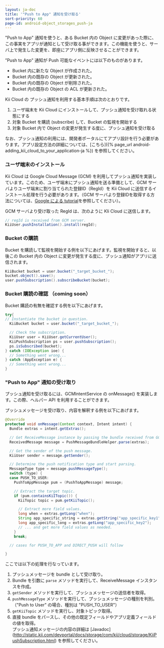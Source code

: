 ```yaml
---
layout: ja-doc
title: '"Push to App" 通知を受け取る'
sort-priority: 60
page-id: android-object_storages_push-ja
---
```

"Push to App" 通知を使うと、ある Bucket 内の Object に変更があった際に、この事実をアプリが通知として受け取る事ができます。この機能を使うと、サーバ上で発生した変更を、即座にアプリ側に反映させることができます。

”Push to App" 通知が Push 可能なイベントには以下のものがあります。

 * Bucket 内に新たな Object が作成された。
 * Bucket 内の既存の Object が更新された。
 * Bucket 内の既存の Object が削除された。
 * Bucket 内の既存の Object の ACL が更新された。

Kii Cloud の プッシュ通知を利用する基本手順は次のとおりです。

1. ユーザ端末を Kii Cloud にインストールして、プッシュ通知を受け取れる状態にする
2. 対象 Bucket を購読 (subscribe) して、Bucket の監視を開始する
3. 対象 Bucket 内で Object の変更が発生する度に、プッシュ通知を受け取る

なお、プッシュ通知の利用には、開発者ポータルにてアプリ設計を行う必要があります。アプリ設定方法の詳細については、[こちら]({% page_url android-adding_kii_cloud_to_your_application-ja %}) を参照してください。

### ユーザ端末のインストール

Kii Cloud は Google Cloud Message (GCM) を利用してプッシュ通知を実装しています。このため、ユーザ端末にプッシュ通知を送る準備として、GCM サーバよりユーザ端末に割り当てられた登録ID（RegId）を Kii Cloud に送信するインストール処理を行う必要があります。（GCM サーバより登録IDを取得する方法については、[Google による tutorial](http://developer.android.com/google/gcm/gs.html)を参照してください）。

GCM サーバより受け取った RegId は、次のように KIi Cloud に送信します。

```java
// regId is received from GCM server. 
KiiUser.pushInstallation().install(regId);
```

### Bucket の購読

Bucket を購読して監視を開始する例を以下にあげます。監視を開始すると、以後この Bucket 内の Object に変更が発生する度に、プッシュ通知がアプリに送信されます。

```java
KiiBucket bucket = user.bucket("_target_bucket_"); 
bucket.object().save(); 
user.pushSubscription().subscribeBucket(bucket);
```

### Bucket 購読の確認 （coming soon）

Bucket 購読の有無を確認する例を以下にあげます。

```java
try{
// Instantiate the bucket in question.
  KiiBucket bucket = user.bucket("_target_bucket_");

  // Check the subscription.
  KiiUser user = KiiUser.getCurrentUser();
  KiiPushSubscription ps = user.pushSubscription();
  ps.isSubscribed(bucket);
} catch (IOException ioe) {
  // Something went wrong...
} catch (AppException e) {
  // Something went wrong...
}
```

### "Push to App" 通知の受け取り

プッシュ通知を受け取るには、GCMIntentService の onMessage() を実装します。この際、ヘルパー API を利用することができます。

プッシュメッセージを受け取り、内容を解釈する例を以下にあげます。

```java
@Override
protected void onMessage(Context context, Intent intent) {
  Bundle extras = intent.getExtras();

  // Get ReceiveMessage instance by passing the bundle received from GCM.
  ReceivedMessage message = PushMessageBundleHelper.parse(extras);

  // Get the sender of the push message.
  KiiUser sender = message.getSender();

  // Determine the push notification type and start parsing.
  MessageType type = message.pushMessageType();
  switch (type) {
  case PUSH_TO_USER:
    PushToAppMessage pum = (PushToAppMessage) message;

    // Extract the target topic.
    if (pum.containsKiITopic()) {
      KiiTopic topic = pum.getKiiTopic();

      // Extract more field values.
      long when = extras.getLong("when");
      String app_specific_string = extras.getString("app_specific_key1");
      long app_specific_long = extras.getLong("app_specific_key2");
      // ... and get more field values as needed.
    }
    break;

  // cases for PUSH_TO_APP and DIRECT_PUSH will follow  

}
```

ここでは以下の処理を行なっています。

1. プッシュメッセージを bundle として受け取り。
2. Bundle を引数に `parse` メソッドを実行して、ReceiveMessage インスタンスを作成。
3. `getSender` メソッドを実行して、プッシュメッセージの送信者を取得。
4. `pushMessageType` メソッドを実行して、プッシュメッセージの種別を判別。<BR />
（"Push to User" の場合、種別は "PUSH\_TO\_USER"）
5. `getKiiTopic` メソッドを実行し、対象トピック取得。
6. 直接 bundle をパースし、その他の既定フィールドやアプリ定義フィールドの値を取得。<BR />プッシュ通知メッセージの内容の詳細は [Javadoc] (http://static.kii.com/devportal/docs/storage/com/kii/cloud/storage/KiiPushSubscription.html) を参照してください。